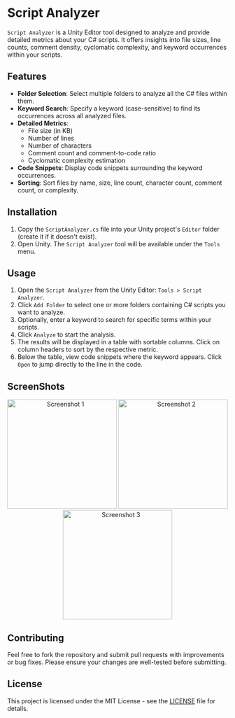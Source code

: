 # Script Analyzer

`Script Analyzer` is a Unity Editor tool designed to analyze and provide detailed metrics about your C# scripts. It offers insights into file sizes, line counts, comment density, cyclomatic complexity, and keyword occurrences within your scripts. 

## Features

- **Folder Selection**: Select multiple folders to analyze all the C# files within them.
- **Keyword Search**: Specify a keyword (case-sensitive) to find its occurrences across all analyzed files.
- **Detailed Metrics**:
  - File size (in KB)
  - Number of lines
  - Number of characters
  - Comment count and comment-to-code ratio
  - Cyclomatic complexity estimation
- **Code Snippets**: Display code snippets surrounding the keyword occurrences.
- **Sorting**: Sort files by name, size, line count, character count, comment count, or complexity.

## Installation

1. Copy the `ScriptAnalyzer.cs` file into your Unity project's `Editor` folder (create it if it doesn't exist).
2. Open Unity. The `Script Analyzer` tool will be available under the `Tools` menu.

## Usage

1. Open the `Script Analyzer` from the Unity Editor: `Tools > Script Analyzer`.
2. Click `Add Folder` to select one or more folders containing C# scripts you want to analyze.
3. Optionally, enter a keyword to search for specific terms within your scripts.
4. Click `Analyze` to start the analysis.
5. The results will be displayed in a table with sortable columns. Click on column headers to sort by the respective metric.
6. Below the table, view code snippets where the keyword appears. Click `Open` to jump directly to the line in the code.

## ScreenShots
<p align="center">
  <img src="https://github.com/user-attachments/assets/a8837664-6779-4160-8932-280b9bd5f239" alt="Screenshot 1" height="250"/>
  <img src="https://github.com/user-attachments/assets/ac51693d-6121-4296-8726-d5850c1300ba" alt="Screenshot 2" height="250"/>
  <img src="https://github.com/user-attachments/assets/f87e869d-06b3-4d45-8492-9e207391d7ab" alt="Screenshot 3" height="250"/>
</p>

## Contributing

Feel free to fork the repository and submit pull requests with improvements or bug fixes. Please ensure your changes are well-tested before submitting.

## License

This project is licensed under the MIT License - see the [LICENSE](LICENSE) file for details.
